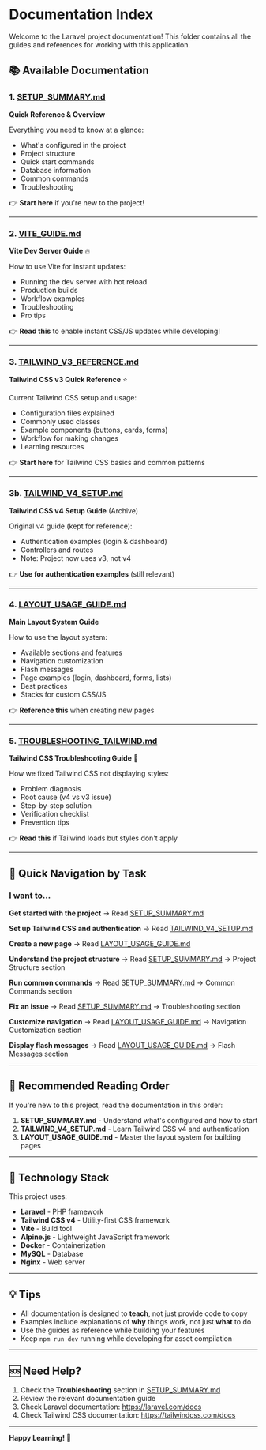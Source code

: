 # Documentation Index

Welcome to the Laravel project documentation! This folder contains all the guides and references for working with this application.

## 📚 Available Documentation

### 1. [SETUP_SUMMARY.md](SETUP_SUMMARY.md)

**Quick Reference & Overview**

Everything you need to know at a glance:

- What's configured in the project
- Project structure
- Quick start commands
- Database information
- Common commands
- Troubleshooting

👉 **Start here** if you're new to the project!

---

### 2. [VITE_GUIDE.md](VITE_GUIDE.md)

**Vite Dev Server Guide** 🔥

How to use Vite for instant updates:

- Running the dev server with hot reload
- Production builds
- Workflow examples
- Troubleshooting
- Pro tips

👉 **Read this** to enable instant CSS/JS updates while developing!

---

### 3. [TAILWIND_V3_REFERENCE.md](TAILWIND_V3_REFERENCE.md)

**Tailwind CSS v3 Quick Reference** ⭐

Current Tailwind CSS setup and usage:

- Configuration files explained
- Commonly used classes
- Example components (buttons, cards, forms)
- Workflow for making changes
- Learning resources

👉 **Start here** for Tailwind CSS basics and common patterns

---

### 3b. [TAILWIND_V4_SETUP.md](TAILWIND_V4_SETUP.md)

**Tailwind CSS v4 Setup Guide** (Archive)

Original v4 guide (kept for reference):

- Authentication examples (login & dashboard)
- Controllers and routes
- Note: Project now uses v3, not v4

👉 **Use for authentication examples** (still relevant)

---

### 4. [LAYOUT_USAGE_GUIDE.md](LAYOUT_USAGE_GUIDE.md)

**Main Layout System Guide**

How to use the layout system:

- Available sections and features
- Navigation customization
- Flash messages
- Page examples (login, dashboard, forms, lists)
- Best practices
- Stacks for custom CSS/JS

👉 **Reference this** when creating new pages

---

### 5. [TROUBLESHOOTING_TAILWIND.md](TROUBLESHOOTING_TAILWIND.md)

**Tailwind CSS Troubleshooting Guide** 🔧

How we fixed Tailwind CSS not displaying styles:

- Problem diagnosis
- Root cause (v4 vs v3 issue)
- Step-by-step solution
- Verification checklist
- Prevention tips

👉 **Read this** if Tailwind loads but styles don't apply

---

## 🎯 Quick Navigation by Task

### I want to...

**Get started with the project**
→ Read [SETUP_SUMMARY.md](SETUP_SUMMARY.md)

**Set up Tailwind CSS and authentication**
→ Read [TAILWIND_V4_SETUP.md](TAILWIND_V4_SETUP.md)

**Create a new page**
→ Read [LAYOUT_USAGE_GUIDE.md](LAYOUT_USAGE_GUIDE.md)

**Understand the project structure**
→ Read [SETUP_SUMMARY.md](SETUP_SUMMARY.md) → Project Structure section

**Run common commands**
→ Read [SETUP_SUMMARY.md](SETUP_SUMMARY.md) → Common Commands section

**Fix an issue**
→ Read [SETUP_SUMMARY.md](SETUP_SUMMARY.md) → Troubleshooting section

**Customize navigation**
→ Read [LAYOUT_USAGE_GUIDE.md](LAYOUT_USAGE_GUIDE.md) → Navigation Customization section

**Display flash messages**
→ Read [LAYOUT_USAGE_GUIDE.md](LAYOUT_USAGE_GUIDE.md) → Flash Messages section

---

## 📖 Recommended Reading Order

If you're new to this project, read the documentation in this order:

1. **SETUP_SUMMARY.md** - Understand what's configured and how to start
2. **TAILWIND_V4_SETUP.md** - Learn Tailwind CSS v4 and authentication
3. **LAYOUT_USAGE_GUIDE.md** - Master the layout system for building pages

---

## 🔧 Technology Stack

This project uses:

- **Laravel** - PHP framework
- **Tailwind CSS v4** - Utility-first CSS framework
- **Vite** - Build tool
- **Alpine.js** - Lightweight JavaScript framework
- **Docker** - Containerization
- **MySQL** - Database
- **Nginx** - Web server

---

## 💡 Tips

- All documentation is designed to **teach**, not just provide code to copy
- Examples include explanations of **why** things work, not just **what** to do
- Use the guides as reference while building your features
- Keep `npm run dev` running while developing for asset compilation

---

## 🆘 Need Help?

1. Check the **Troubleshooting** section in [SETUP_SUMMARY.md](SETUP_SUMMARY.md)
2. Review the relevant documentation guide
3. Check Laravel documentation: https://laravel.com/docs
4. Check Tailwind CSS documentation: https://tailwindcss.com/docs

---

**Happy Learning! 🚀**
